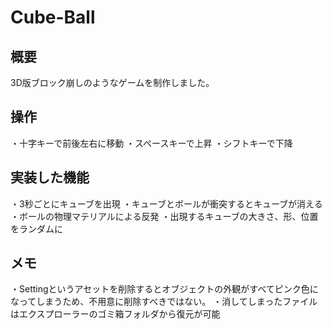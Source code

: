 # Cube-Ball
## 概要
3D版ブロック崩しのようなゲームを制作しました。
## 操作
・十字キーで前後左右に移動
・スペースキーで上昇
・シフトキーで下降

## 実装した機能
・3秒ごとにキューブを出現
・キューブとボールが衝突するとキューブが消える
・ボールの物理マテリアルによる反発
・出現するキューブの大きさ、形、位置をランダムに

## メモ
・Settingというアセットを削除するとオブジェクトの外観がすべてピンク色になってしまうため、不用意に削除すべきではない。
・消してしまったファイルはエクスプローラーのゴミ箱フォルダから復元が可能
